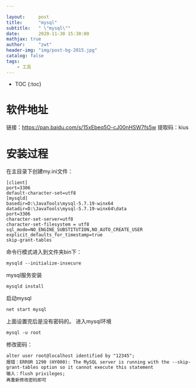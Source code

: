 ```yaml
---

layout:     post
title:      "mysql"
subtitle:   " \"mysql\""
date:       2020-11-30 15:30:00 
mathjax: true
author:     "zwt"
header-img: "img/post-bg-2015.jpg"
catalog: false
tags:
    - 工具
---
```

* TOC
{:toc}

# 软件地址
链接：https://pan.baidu.com/s/15xEbeq5O-cJ00nHSW7fs5w 
提取码：kius 

# 安装过程

在主目录下创建my.ini文件：
```
[client]
port=3306
default-character-set=utf8 
[mysqld] 
basedir=D:\JavaTools\mysql-5.7.19-winx64
datadir=D:\JavaTools\mysql-5.7.19-winx64\data
port=3306
character-set-server=utf8
character-set-filesystem = utf8
sql_mode=NO_ENGINE_SUBSTITUTION,NO_AUTO_CREATE_USER
explicit_defaults_for_timestamp=true
skip-grant-tables
```

命令行模式进入到文件夹bin下：
```
mysqld --initialize-insecure
```

mysql服务安装
```
mysqld install
```

启动mysql
```
net start mysql
```

上面设置完后是没有密码的。
进入mysql环境
```
mysql -u root
```
修改密码：
```
alter user root@localhost identified by "12345";
报错：ERROR 1290 (HY000): The MySQL server is running with the --skip-grant-tables option so it cannot execute this statement
输入：flush privileges;
再重新修改密码即可
```
